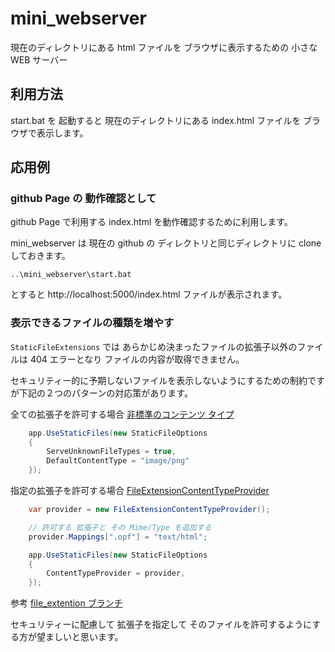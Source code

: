 # mini_webserver
現在のディレクトリにある html ファイルを ブラウザに表示するための 小さな WEB サーバー

## 利用方法
start.bat を 起動すると 現在のディレクトリにある index.html ファイルを ブラウザで表示します。

## 応用例

### github Page の 動作確認として

github Page で利用する index.html を動作確認するために利用します。

mini_webserver は 現在の github の ディレクトリと同じディレクトリに clone しておきます。

```
..\mini_webserver\start.bat
```

とすると http://localhost:5000/index.html ファイルが表示されます。



### 表示できるファイルの種類を増やす

`StaticFileExtensions` では あらかじめ決まったファイルの拡張子以外のファイルは 404 エラーとなり ファイルの内容が取得できません。

セキュリティー的に予期しないファイルを表示しないようにするための制約ですが下記の２つのパターンの対応策があります。

全ての拡張子を許可する場合
[非標準のコンテンツ タイプ](https://docs.microsoft.com/ja-jp/aspnet/core/fundamentals/static-files?view=aspnetcore-3.1#non-standard-content-types)

``` C#
    app.UseStaticFiles(new StaticFileOptions
    {
        ServeUnknownFileTypes = true,
        DefaultContentType = "image/png"
    });
```

指定の拡張子を許可する場合
[FileExtensionContentTypeProvider](https://docs.microsoft.com/ja-jp/aspnet/core/fundamentals/static-files?view=aspnetcore-3.1#fileextensioncontenttypeprovider)


``` C#
    var provider = new FileExtensionContentTypeProvider();

    // 許可する 拡張子と その Mime/Type を追加する
    provider.Mappings[".opf"] = "text/html";

    app.UseStaticFiles(new StaticFileOptions
    {
        ContentTypeProvider = provider,
    });
```

参考 [file_extention ブランチ](https://github.com/kkato233/mini_webserver/tree/file_extention)

セキュリティーに配慮して 拡張子を指定して そのファイルを許可するようにする方が望ましいと思います。
